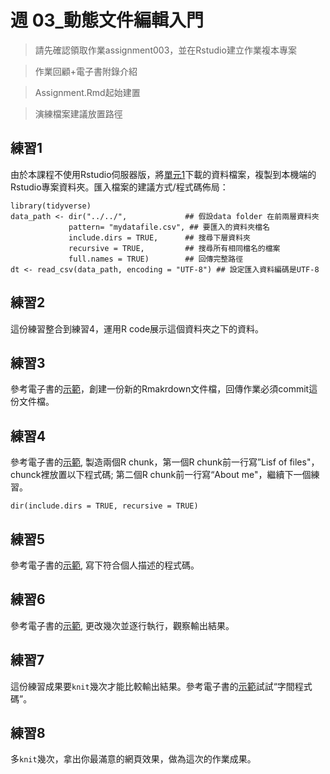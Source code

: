 # 週 03_動態文件編輯入門

<!--- 上課日期: 20211007 --->

> 請先確認領取作業assignment003，並在Rstudio建立作業複本專案

> 作業回顧+電子書附錄介紹

> Assignment.Rmd起始建置

> 演練檔案建議放置路徑



## 練習1

由於本課程不使用Rstudio伺服器版，將[單元1](https://rstat-project.github.io/ug1-practical/getting-to-know-the-data.html)下載的資料檔案，複製到本機端的Rstudio專案資料夾。匯入檔案的建議方式/程式碼佈局：

```
library(tidyverse)
data_path <- dir("../../",             ## 假設data folder 在前兩層資料夾
             pattern= "mydatafile.csv", ## 要匯入的資料夾檔名
             include.dirs = TRUE,      ## 搜尋下層資料夾
             recursive = TRUE,         ## 搜尋所有相同檔名的檔案
             full.names = TRUE)        ## 回傳完整路徑
dt <- read_csv(data_path, encoding = "UTF-8") ## 設定匯入資料編碼是UTF-8
```

## 練習2

這份練習整合到練習4，運用R code展示這個資料夾之下的資料。


## 練習3

<!---
主要演練項目
--->

參考電子書的[示範](https://rstat-project.github.io/ug1-practical/ref1.html#activity-3-open-and-save-a-new-r-markdown-document)，創建一份新的Rmakrdown文件檔，回傳作業必須commit這份文件檔。

## 練習4



參考電子書的[示範](https://rstat-project.github.io/ug1-practical/ref1.html#activity-4-create-a-new-code-chunk), 製造兩個R chunk，第一個R chunk前一行寫”Lisf of files"，chunck裡放置以下程式碼; 第二個R chunk前一行寫“About me"，繼續下一個練習。


```
dir(include.dirs = TRUE, recursive = TRUE)
```

## 練習5

參考電子書的[示範](https://rstat-project.github.io/ug1-practical/ref1.html#activity-5-write-some-code), 寫下符合個人描述的程式碼。


## 練習6

參考電子書的[示範](https://rstat-project.github.io/ug1-practical/ref1.html#activity-6-run-your-code), 更改幾次並逐行執行，觀察輸出結果。


## 練習7

<!---
主要演練項目
--->

這份練習成果要`knit`幾次才能比較輸出結果。參考電子書的[示範](https://rstat-project.github.io/ug1-practical/ref1.html#activity-7-inline-code)試試“字間程式碼”。

## 練習8

多`knit`幾次，拿出你最滿意的網頁效果，做為這次的作業成果。

